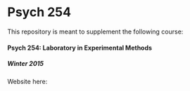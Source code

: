 Psych 254
========

This repository is meant to supplement the following course:

#### Psych 254: Laboratory in Experimental Methods

##### Winter 2015

Website here: <add link>
